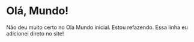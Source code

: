# Olá, Mundo!
 Não deu muito certo no Ola Mundo inicial. Estou refazendo.
Essa linha eu adicionei direto no site!                          
